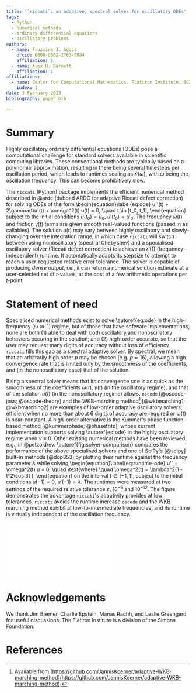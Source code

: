 ```yaml
---
title: '`riccati`: an adaptive, spectral solver for oscillatory ODEs'
tags:
  - Python
  - numerical methods
  - ordinary differential equations
  - oscillatory problems
authors:
  - name: Fruzsina J. Agocs
    orcid: 0000-0002-1763-5884
    affiliation: 1
  - name: Alex H. Barnett 
    affiliation: 1
affiliations: 
  - name: Center for Computational Mathematics, Flatiron Institute, 162 Fifth Avenue, New York, 10010 NY, USA 
    index: 1
date: 3 February 2023
bibliography: paper.bib

---
```


# Summary

Highly oscillatory ordinary differential equations (ODEs) pose a computational
challenge for standard solvers available in scientific computing libraries. 
These conventional methods are typically based on a polynomial approximation,
resulting in there being several timesteps per oscillation period, which leads to runtimes
scaling as $\mathcal{O}(\omega)$, with $\omega$ being the oscillation
frequency. This can become prohibitively slow.

The `riccati`
(Python) package implements the efficient numerical method described in @ardc
(dubbed ARDC for adaptive Riccati defect correction) for solving ODEs of the
form
\begin{equation}\label{eq:ode}
u''(t) + 2\gamma(t)u'(t) + \omega^2(t) u(t) = 0, \quad t \in [t_0, t_1],
\end{equation}
subject to the initial conditions $u(t_0) = u_0$, $u'(t_0) = u'_0$. The frequency $\omega(t)$
and friction $\gamma(t)$ terms are given smooth real-valued functions (passed in as callables). The
solution $u(t)$ may vary between highly oscillatory and slowly-changing over the
integration range, in which case `riccati` will switch between using nonoscillatory
(spectral Chebyshev) and a specialised oscillatory solver (Riccati defect
correction) to achieve an $\mathcal{O}(1)$
(frequency-independent) runtime. It automatically adapts its stepsize to
attempt to reach a user-requested relative error tolerance. The solver is
capable of producing _dense output_, i.e., it can return a numerical
solution estimate at a user-selected set of $t$-values, at the cost of a few
arithmetic operations per $t$-point.

# Statement of need

Specialised numerical methods exist to solve \autoref{eq:ode} in
the high-frequency ($\omega \gg 1$) regime, but of those that have software implementations,
none are both (1) able to deal with both oscillatory and nonoscillatory
behaviors occuring in the solution; and (2) high-order accurate, so that the
user may request many digits of accuracy without loss of efficiency. `riccati` fills
this gap as a spectral adaptive solver. 
By spectral, we mean that an arbitrarily high order $p$ may be chosen (e.g.
$p=16$), allowing a high convergence rate that is limited only by the
smoothness of the coefficients, and (in the nonoscillatory case) that of the
solution.

Being a spectral solver
means that its convergence rate is as quick as the smoothness of the
coefficients $\omega(t)$, $\gamma(t)$ (in the oscillatory regime), and that of
the solution $u(t)$ (in the nonoscillatory regime) allows. 
`oscode` [@oscode-joss; @oscode-theory] and the WKB-marching method[^1]
[@wkbmarching1; @wkbmarching2] are examples of low-order adaptive oscillatory
solvers, efficient when no more than about 6 digits of accuracy are required or $\omega(t)$ is near-constant.
A high-order alternative is the Kummer's phase function-based method 
[@kummerphase; @phasefntp], whose current implementation supports solving
\autoref{eq:ode} in the highly oscillatory regime when $\gamma \equiv 0$. Other existing numerical methods have been
reviewed, e.g., in @petzoldrev. \autoref{fig:solver-comparison} compares the
performance of the above specialised solvers and one of SciPy's [@scipy] built-in methods [@dop853]
by plotting their runtime against the frequency parameter $\lambda$ while
solving
\begin{equation}\label{eq:runtime-ode}
u'' + \omega^2(t) u = 0, \quad \text{where} \quad \omega^2(t) = \lambda^2(1 - t^2\cos 3t ),
\end{equation}
on the interval $t \in [-1, 1]$, subject to the initial conditions $u(-1) = 0$,
$u'(-1) = \lambda$. The runtimes were measured at two settings of the required
relative tolerance $\varepsilon$, $10^{-6}$ and $10^{-12}$. The figure
demonstrates the advantage `riccati`'s adaptivity provides at low tolerances.
`riccati` avoids the runtime increase `oscode` and the WKB marching method exhibit
at low-to-intermediate frequencies, and its runtime is virtually
independent of the oscillation frequency. 

![Left: Numerical solution of \autoref{eq:runtime-ode} with $\lambda = 10^2$. Right: performance comparison of `riccati` (labelled ARDC) against state-of-the-art oscillatory solvers. `oscode`, the WKB marching method, Kummer's phase function method, and a high-order Runge--Kutta method (RK78) [@dop853] on \autoref{eq:runtime-ode} with a varying frequency parameter $\lambda$. Solid and dashed lines denote runs with a relative tolerance settings of $\varepsilon = 10^{-12}$ and $10^{-6}$, respectively. \label{fig:solver-comparison}](timing-fig.pdf)


[^1]: Available from [https://github.com/JannisKoerner/adaptive-WKB-marching-method](https://github.com/JannisKoerner/adaptive-WKB-marching-method).
[^2]: Available from [https://github.com/JamesCBremerJr/Phase-functions](https://github.com/JamesCBremerJr/Phase-functions).

# Acknowledgements
 
We thank Jim Bremer, Charlie Epstein, Manas Rachh, and Leslie Greengard for
useful discussions. The Flatiron Institute is a division of the Simons
Foundation.

# References
